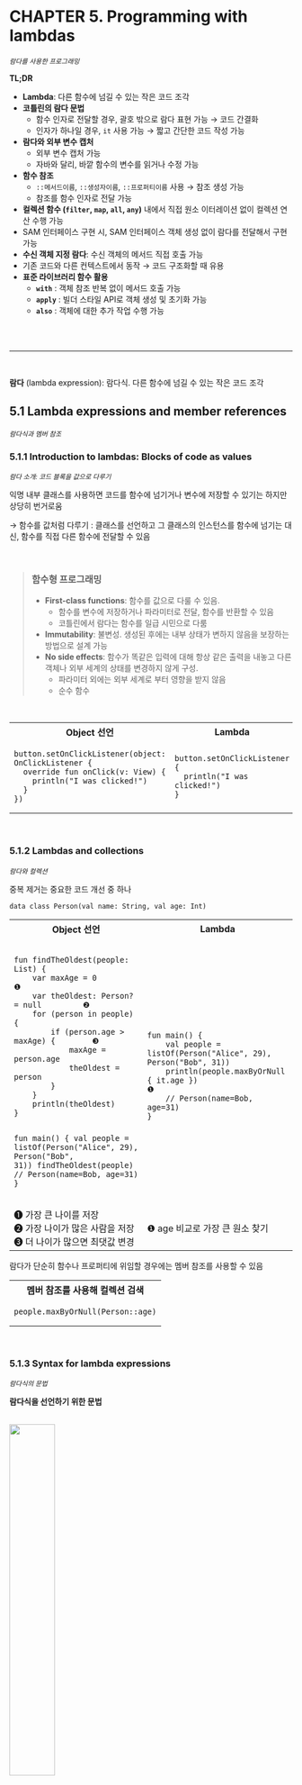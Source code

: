 # CHAPTER 5. Programming with lambdas

<small><i>람다를 사용한 프로그래밍</i></small>

**TL;DR**
- **Lambda**: 다른 함수에 넘길 수 있는 작은 코드 조각
- **코틀린의 람다 문법**
  - 함수 인자로 전달할 경우, 괄호 밖으로 람다 표현 가능 → 코드 간결화
  - 인자가 하나일 경우, `it` 사용 가능 → 짧고 간단한 코드 작성 가능
- **람다와 외부 변수 캡처**
   - 외부 변수 캡처 가능
   - 자바와 달리, 바깥 함수의 변수를 읽거나 수정 가능
- **함수 참조**
  - `::메서드이름`, `::생성자이름`, `::프로퍼티이름` 사용 → 참조 생성 가능
  - 참조를 함수 인자로 전달 가능
- **컬렉션 함수 (`filter`, `map`, `all`, `any`)** 내에서 직접 원소 이터레이션 없이 컬렉션 연산 수행 가능
- SAM 인터페이스 구현 시, SAM 인터페이스 객체 생성 없이 람다를 전달해서 구현 가능
- **수신 객체 지정 람다**: 수신 객체의 메서드 직접 호출 가능
- 기존 코드와 다른 컨텍스트에서 동작 → 코드 구조화할 때 유용
- **표준 라이브러리 함수 활용**
  - **`with`** : 객체 참조 반복 없이 메서드 호출 가능
  - **`apply`** : 빌더 스타일 API로 객체 생성 및 초기화 가능
  - **`also`** : 객체에 대한 추가 작업 수행 가능

<br/><br/>

---

<br/>

**람다** (lambda expression): 람다식. 다른 함수에 넘길 수 있는 작은 코드 조각

## 5.1 Lambda expressions and member references

<small><i>람다식과 멤버 참조</i></small>

### 5.1.1 Introduction to lambdas: Blocks of code as values

<small><i>람다 소개: 코드 블록을 값으로 다루기</i></small>

익명 내부 클래스를 사용하면 코드를 함수에 넘기거나 변수에 저장할 수 있기는 하지만 상당히 번거로움

→ 함수를 값처럼 다루기
: 클래스를 선언하고 그 클래스의 인스턴스를 함수에 넘기는 대신, 함수를 직접 다른 함수에 전달할 수 있음

<br/>

> ### 함수형 프로그래밍
> - **First-class functions**: 함수를 값으로 다룰 수 있음. 
>   - 함수를 변수에 저장하거나 파라미터로 전달, 함수를 반환할 수 있음 
>   - 코틀린에서 람다는 함수를 일급 시민으로 다룸
> - **Immutability**: 불변성. 생성된 후에는 내부 상태가 변하지 않음을 보장하는 방법으로 설계 가능 
> - **No side effects**: 함수가 똑같은 입력에 대해 항상 같은 출력을 내놓고 다른 객체나 외부 세계의 상태를 변경하지 않게 구성.
>   - 파라미터 외에는 외부 세계로 부터 영향을 받지 않음
>   - 순수 함수

<br/>

<table>
<tr>
<th>Object 선언</th>
<th>Lambda</th>
</tr>
<tr>
<td>
<pre><code lang="kotlin">button.setOnClickListener(object: OnClickListener {
  override fun onClick(v: View) {
    println("I was clicked!")
  }
})
</code></pre>
</td>
<td>
<pre><code lang="kotlin">button.setOnClickListener {
  println("I was clicked!")
}
</code></pre>
</td>
</tr>
</table>

<br/>

### 5.1.2 Lambdas and collections

<small><i>람다와 컬렉션</i></small>

중복 제거는 중요한 코드 개선 중 하나 

<pre><code>data class Person(val name: String, val age: Int)
</code></pre>


<table>
<tr>
<th>Object 선언</th>
<th>Lambda</th>
</tr>
<tr>
<td>
<pre><code lang="kotlin">
fun findTheOldest(people: List<Person>) {
    var maxAge = 0                        ❶
    var theOldest: Person? = null         ❷
    for (person in people) {
        if (person.age > maxAge) {        ❸
            maxAge = person.age
            theOldest = person
        }
    }
    println(theOldest)
}

fun main() {
    val people = listOf(Person("Alice", 29), Person("Bob", 31))
    findTheOldest(people)
    // Person(name=Bob, age=31)
}
</code></pre>
</td>
<td>
<pre><code lang="kotlin">
fun main() {
    val people = listOf(Person("Alice", 29), Person("Bob", 31))
    println(people.maxByOrNull { it.age })                        ❶
    // Person(name=Bob, age=31)
}
</code></pre>
</td>
</tr>
<tr>
<td>
❶ 가장 큰 나이를 저장<br/>
❷ 가장 나이가 많은 사람을 저장<br/>
❸ 더 나이가 많으면 최댓값 변경
</td>
<td>
❶ age 비교로 가장 큰 원소 찾기
</td>
</tr>
</table>

람다가 단순히 함수나 프로퍼티에 위임할 경우에는 멤버 참조를 사용할 수 있음

<table>
<tr>
    <th>멤버 참조를 사용해 컬렉션 검색</th>
</tr>
<tr>
    <td><pre><code lang="kotlin">people.maxByOrNull(Person::age)</code></pre></td>
</tr>
</table>

<br/>

### 5.1.3 Syntax for lambda expressions

<small><i>람다식의 문법</i></small>

**람다식을 선언하기 위한 문법**

<br/><img src="./img/figure05-1.png" width="40%" /><br/>

코틀린 람다식은 중괄호 `{}` 로 둘러싸여 있고, 화살표 (`->`)로 파라미터와 본문을 구분


**람다식을 변수에 저장**

```kotlin
fun main() {
    val sum = { x: Int, y: Int -> x + y }
    println(sum(1, 2))
    // 3
}
```

**람다식을 직접 호출**

```kotlin
fun main() {
    { println(42) } // 42
}
```

위의 경우, 읽기 어렵고 그다지 쓸모 없음

→ `run` 사용

`run`은 인자로 받은 람다를 실행해 주는 라이브러리 함수


```kotlin
fun main() {
    run { println(42) } // 42
}
```

**식**이 필요한 부분에 **코드 블록**을 실행하고 싶을 때 아주 유용

```kotlin
val myFavoriteNumber = run {
    println("I'm thinking!")
    println("I'm doing some more work...")
    42
}
```

이 때, `run`은 호출에 부가 비용 없이 비슷한 성능을 냄 (10장 2절 참고)

<br/>

<table>
<tr>
<td>1</td>
<td>
정식 람다 표기법:

<pre><code lang="kotlin">people.maxByOrNull<b>({ p: Person -> p.age })</b></code></pre></td>
</tr>
<tr>
<td>2</td>
<td>
코틀린 문법: 함수 호출 시 맨 뒤에 있는 인자가 람다식이면, 그 람다를 괄호 밖으로 빼낼 수 있음

<pre><code lang="kotlin">people.maxByOrNull<b>()</b> { p: Person -> p.age }</code></pre>
</td>
</tr>
<tr>
<td>3</td>
<td>
코틀린 문법: 람다가 어떤 함수의 유일한 인자이고 괄호 밖에 람다를 썼다면, 호출 시 빈 괄호를 없애도 됨

<pre><code lang="kotlin">people.maxByOrNull { p<b>: Person</b> -> p.age }</code></pre>
</td>
</tr>
<tr>
<td>4</td>
<td>
파라미터 타입을 반드시 명시할 필요 없음: 컴파일러는 로컬 변수처럼 람다 파라미터의 타입도 추론할 수 있기 때문

<pre><code lang="kotlin">people.maxByOrNull { <b>p -> p</b>.age }</code></pre>

람다를 **변수에 저장할 때**는 파라미터의 타입을 추론할 문맥이 존재하지 않기 때문에 **파라미터 타입을 명시해야 함**.

<pre><code lang="kotlin">val getAge = { p: Person -> p.age }
people.maxByOrNull(getAge)</code></pre>
</td>
</tr>
<tr>
<td>5</td>
<td>
람다 파라미터 명을 디폴트 이름인 `it`으로 변경

<pre><code lang="kotlin">people.maxByOrNull <b>{ it.age }</b></code></pre>

람다 파라미터 이름을 따로 지정하지 않은 경우에만 it 이라는 이름이 자동으로 만들어짐
</td>
</tr>
<tr>
<td>6</td>
<td>
멤버 참조를 통해 더 짧게 쓸 수 있음

<pre><code lang="kotlin">people.maxByOrNull(Person::age)</code></pre>
</td>
</tr>
</table>


본문이 여러 줄로 이뤄진 경우 본문의 맨 마지막에 있는 식이 람다의 결과 값이 됨

```kotlin
fun main() {
    val sum = { x: Int, y: Int ->
       println("Computing the sum of $x and $y...")
       x + y
    }
    println(sum(1, 2))
    // Computing the sum of 1 and 2...
    // 3
}
```

<br/>

### 5.1.4 Accessing variables in scope

<small><i>현재 영역에 있는 변수 접근</i></small>

함수 내 람다 선언 시, **람다 본문에서 외부 영역인 함수의 파라미터와 로컬 변수를 참조할 수 있음**

<pre><code lang="kotlin">
fun printMessagesWithPrefix(messages: Collection&lt;String&gt;, <b>prefix: String</b>) {
    messages.forEach {
        println("<b>$prefix</b> $it")
    }
}
</code></pre>

`forEach` Lambda 함수 내에서 외부 함수 `printMessagesWithPrefix`의 파라미터인 `prefix` 참조

- 자바 람다는 final 변수만 참조 가능
- 코틀린 람다는 final 변수가 아니어도 참조 가능

<br/>

#### 코틀린에서 변경 가능한 변수를 참조할 수 있는 방법: Capturing a mutable variable

```kotlin
fun main() {
    val counter = 0
    val inc = { counter.value++ }    // 공식적으로는 변경 불가능한 변수를 캡처했지만 그 변수가 가리키는 객체의 필드 값을 바꿀 수 있음
}
```

위 코드는 실제로 아래 코드로 동작함 

```kotlin
class Ref<T>(var value: T)           // 변경 가능한 변수를 캡처하는 방법을 보여주기 위한 클래스
 
fun main() {
    val counter = Ref(0)
    val inc = { counter.value++ }    // 공식적으로는 변경 불가능한 변수를 캡처했지만 그 변수가 가리키는 객체의 필드 값을 바꿀 수 있음
}
```

#### 🚨주의할 함정

람다를 이벤트 핸들러나 비동기적으로 실행되는 코드로 활용하는 경우, **변수 변경은 람다 실행 내에서만 일어남**.

```Kotlin
fun tryToCountButtonClicks(button: Button): Int {
    var clicks = 0
    button.onClick { clicks++ }
    return clicks                   // ← 항상 0 반환
}
```

<br/>

### 5.1.5 Member references

<small><i>멤버 참조</i></small>

**멤버 참조**(member reference): 이미 선언된 함수의 경우, 이중 콜론(`::`)을 사용해 해당 함수를 값으로 바꿔 인자로 직접 넘길 수 있음.

`::` 은 클래스 이름과 참조하려는 멤버 (프로퍼티나 메서드) 이름 사이에 위치

```kotlin
people.maxByOrNull(Person::age)                        // 두 표현식은
people.maxByOrNull { person: Person -> person.age }    //         동일함
```

<br/>

#### 최상위 선언 함수 및 프로퍼티

최상위에 선언된 함수나 프로퍼티도 참조 가능

```Kotlin
fun salute() = println("Salute!")
 
fun main() {
    run(::salute)      // Salute!
}
```

<br/>

#### 인자가 여러 개인 함수의 작업 위임 시

```Kotlin
val action = { person: Person, message: String ->
    sendEmail(person, message)
}
val nextAction = ::sendEmail                    // 람다 대신 멤버 참조 사용 가능
```

<br/>

#### 생성자 참조 (constructor reference) 

클래스 생성 작업을 연기하거나 저장 가능

```kotlin
data class Person(val name: String, val age: Int)
 
fun main() {
    val createPerson = ::Person         // 인스턴스 생성 동작을 값으로 저장
    val p = createPerson("Alice", 29)
}
```

<br/>

#### 확장 함수

확장 함수도 동일한 방법으로 참조 가능

```kotlin
fun Person.isAdult() = age >= 21
val predicate = Person::isAdult
```

<br/>

### 5.1.6 Bound callable references

<small><i>값과 엮인 호출 가능 참조</i></small>
 
- 멤버 참조 구문과 형태 동일
- 특정 객체 인스턴스에 대한 메서드 호출에 대한 참조를 만들 수 있음

```Kotlin
fun main() {
    val seb = Person("Sebastian", 26)
    
    // 멤버 참조
    val personsAgeFunction = Person::age
    println(personsAgeFunction(seb))        // → 26
    
    // 바운딩된 멤버 참조
    val sebsAgeFunction = seb::age
    println(sebsAgeFunction())              // → 26
}
```

생성한 객체의 속한 값이 반환됨

<br/><img src="./img/figure05-6.png" width="40%" /><br/>
<br/>

## 5.2 Using Java functional

<small><i>자바의 함수형 인터페이스 사용: 단일 추상 메서드</i></small>

코틀린 람다는 자바 API와 완전히 호환됨

가령, `setOnClickListener` 에  `OnClickListener`를 넘겨줄 때, 

```java
/* Java */
public class Button {
    public void setOnClickListener(OnClickListener l) { ... }
}

public interface OnClickListener {
    void onClick(View v);
}
```

다음과 같이 구현해서 넘겨줄 수 있음

```Kotlin
 /* Only since Java 8 */
button.setOnClickListener(view -> { /* ... */ });
 
 /* Kotlin */
button.setOnClickListener { view -> /* ... */ }
```

`onClickListener`을 구현하는 람다는 유일한 함수 onClick의 파라미터 타입 View 값을 받아 처리

<br/><img src="./img/figure05-7.png" width="40%" /><br/>

즉, **함수형 인터페이스** 혹은 **단일 추상 메서드 (SAM, Single Abstract Method) 인터페이스**의 경우 해당됨

→ 단일 추상 메서드를 가진 인터페이스

_(자바 API 에는 Runnable, Callable 등의 함수형 인터페이스이 많이 사용중이며 활용하는 메서드도 많음)_

<br/>

### 5.2.1 Passing a lambda as a parameter to a Java method

<small><i>람다를 자바 메서드의 파라미터로 전달</i></small>


<table>
<tr>
<th colspan="2">Java</th>
</tr>
<tr>
<td colspan="2">함수형 인터페이스를 파라미터로 받는 자바 메서드
<pre><code lang="java">/* Java */ 
void postponeComputation(int delay, Runnable computation);</code></pre></td>
</tr>
<tr>
<th colspan="2">Kotlin</th>
</tr>
<tr>
<th>Lambda</th>
<th>Anonymous object</th>
</tr>

<tr>
<td>
<pre><code lang="kotlin">postponeComputation(1000) { println(42) }</code></pre>

전체 프로그램에 `Runnable` 인스턴스가 하나만 생성됨.
</td>
<td><pre><code lang="kotlin">postponeComputation(1000, object : Runnable {
    override fun run() {
        println(42)
    }
})
</code></pre>

`handleComputation` 호출마다 새 `Runnable` 인스턴스가 생성됨.
</td>
</tr>

</table>

<br/>

### 5.2.2 SAM constructors: Explicit conversion of lambdas to functional interfaces

<small><i>SAM 변환: 람다를 함수형 인터페이스로 명시적 변환</i></small>

**SAM 생성자**
- SAM 생성자는 **단일 인자**를 받아 함수형 인터페이스를 구현하는 클래스의 인스턴스를 반환.
  - 단일 인자 = 람다 = 함수형 인터페이스의 단일 추상 메서드 인자
- 컴파일러가 생성한 함수
- 람다를 명시적이게 단일 추상 메서드 인터페이스의 인스턴스로 변환해줌

<br/>

#### 활용 1. 컴파일러가 변환을 자동을 수행하지 못하는 경우 

가령, 함수형 인터페이스의 인스턴스를 반환하는 함수는 람다를 직접 반환할 수 없기 때문에,
람다를 SAM 생성자로 감싸야 함

<pre><code lang="kotlin">
fun createAllDoneRunnable(): Runnable {
    return <b>Runnable {</b> println("All done!") <b>}</b>
}
 
fun main() {
    createAllDoneRunnable().run() // All done!
}
</code></pre>

<br/>

#### 활용 2. 생성한 함수형 인터페이스 인스턴스를 변수에 저장해야 하는 경우

값을 반환할 때 외에 람다로 생성한 함수형 인터페이스 인스턴스를 변수에 저장해야 하는 경우에도 SAM 생성자를 사용할 수 있음

가령, 여러 버튼에 같은 리스너를 적용하고 싶을 때

→ SAM 생성자를 통해 람다를 함수형 인터페이스 인스턴스로 만들어 변수에 저장해 활용할 수 있음

<pre><code lang="kotlin">val listener = <b>OnClickListener {</b> view ->       // 람다를 사용해 SAM 생성자를 호출
    val text = when (view.id) {                // 어떤 버튼이 클릭됐는지 판단
        button1.id -> "First button"
        button2.id -> "Second button"
        else -> "Unknown button"
    }
    toast(text)
<b>}</b>
button1.setOnClickListener(listener)
button2.setOnClickListener(listener)
</code></pre>
<br/>

## 5.3 Defining SAM interfaces in Kotlin: fun interfaces

<small><i>코틀린에서 SAM 인터페이스 정의 : fun interface</i></small>

`fun interface`: 코틀린의 함수형 인터페이스 정의. 정확히 하나의 추상 메서드만 포함하지만 다른 비추상 메서드를 여럿 가질 수 있음

```Kotlin
fun interface IntCondition {
    fun check(i: Int): Boolean                        // 단 하나의 추상 메서드
    fun checkString(s: String) = check(s.toInt())     // 비추상 메서드
    fun checkChar(c: Char) = check(c.digitToInt())    // 비추상 메서드
}
 
fun main() {
    val isOdd = IntCondition { it % 2 != 0 }
    println(isOdd.check(1))                           // true
    println(isOdd.checkString("2"))                   // false
    println(isOdd.checkChar('3'))                     // true
}
```

- '람다 구현' 혹은 '람다에 대한 참조'를 직접 넘길 수 있음 
- 두 경우 모두 동적으로 인터페이스 구현을 인스턴스화해줌

```Kotlin
fun checkCondition(i: Int, condition: IntCondition): Boolean {
    return condition.check(i)
}
 
fun main() {
    checkCondition(1) { it % 2 != 0 }                 // 람다 직접 사용
    val isOdd: (Int) -> Boolean =  { it % 2 != 0 }
    checkCondition(1, isOdd)                          // 시그니처가 일치하는 람다 참조
}
```

<br/>

## 5.4 Lambdas with receivers: `with`, `apply`, and `also`

<small><i>수신 객체 지정 람다 : `with`, `apply`, `also`</i></small>

**수신 객체 지정 람다 (lambda with receiver)**:
- 수신 객체를 명시하지 않고 람다의 본문 안에서 다른 개체의 메서드를 호출할 수 있게 하는 것. 
- 자바 람다에는 없는 코틀린 람다 기능

<br/>

### 5.4.1 Performing multiple operations on the same object: `with`

<small><i>`with` 함수</i></small>

어떤 객체의 이름을 반복하지 않고도 그 객체에 대해 다양한 연산을 수행하는 기능을 제공

→ 코틀린은 `with` 라이브러리를 통해 제공

```Kotlin
fun alphabet(): String {
    val result = StringBuilder()
    for (letter in 'A'..'Z') {
         result.append(letter)
    }
    result.append("\nNow I know the alphabet!")
    return result.toString()
}
```

`result` 반복 사용

```Kotlin
fun alphabet(): String {
    val stringBuilder = StringBuilder()
    return with(stringBuilder) {                    // 수신 객체 지정 → this: StringBuilder
        for (letter in 'A'..'Z') {
            this.append(letter)                     // stringBuilder가 this 됨
        }
        this.append("\nNow I know the alphabet!")    
        this.toString()                             // with 구문의 결과 반환
    }
}
```

- 실제 `with` 문은 파라미터가 2개 있는 함수
- 첫 번째 파라미터는 `stringBuilder`, 두 번째 파라미터는 람다

`this` 를 생략할 수도 있음

```Kotlin
fun alphabet(): String {
    val stringBuilder = StringBuilder()
    return with(stringBuilder) {                 //  ⎤
        for (letter in 'A'..'Z') {               //  ⎟
            append(letter)                       //  ⎬ 이 람다 내에서 this 생략 가능
        }                                        //  ⎟
        append("\nNow I know the alphabet!")     //  ⎟
        toString()                               //  ⎦
    }
}
```

> - 일반 함수 → **확장 함수** 
> - 일반 람다 → **수신 객체 지정 람다**
>   - 확장 함수 안에서의 `this` 는 그 함수가 확장하는 타입의 인스턴스를 가리킴
>   - 람다는 일반 함수와 비슷한 동작을 정의하는 하나의 방법
>   - 수신 객체 지정 람다는 확장 함수와 비슷한 동작을 정의하는 하나의 방법

마지막으로, 불필요한 변수 제거

```Kotlin
fun alphabet() = with(StringBuilder()) {
    for (letter in 'A'..'Z') {
        append(letter)
    }
    append("\nNow I know the alphabet!")
    toString()
}
```

> **메서드 이름 충돌**
> 
> `with` 구문 사용 시, 외부 메소드와 인자로 넘긴 객체가 이름이 같은 메서드 있을 때?
> 
> `this` 앞에 레이블을 붙여 메서드를 명확하게 정할 수 있음
> 
> e.g. `this@OuterClass.toString()`

<br/>

### 5.4.2 Initializing and configuring objects: The apply function

`with`와 거의 동일하며, 유일한 차이는 `apply`는 항상 자신에 전달된 객체(수신 객체)를 반환한다는 점.


```Kotlin
fun alphabet() = StringBuilder().apply {
    for (letter in 'A'..'Z') {
        append(letter)
    }
    append("\nNow I know the alphabet!")
}.toString()
```

인스턴스를 만들면서 즉시 프로퍼티 중 일부를 초기화해야 하는 경우엔 apply가 유용

**참고**: [🔗 buildString 데모 코드](./demo/buildString.kt)

<br/>

### 5.4.3 Performing additional actions with an object: `also`

<small><i>객체에 추가 작업 수행: `also`</i></small>

- `apply`와 마찬가지로 수신 객체를 받이 동작 수행 후 수신 객체를 돌려줌
- `also`는 **람다 안에서 수신 객체를 인자로 참조**
  - 그래서, 람다의 파라미터 이름을 부여하거나 디폴트 이름인 `it` 을 사용해야 함
- 원래의 수신 객체를 인자로 받는 동작을 실행할 때 `also`가 유용

<pre><code lang="Kotlin">fun main() {
    val fruits = listOf("Apple", "Banana", "Cherry")
    val uppercaseFruits = mutableListOf<String>()
    val reversedLongFruits = fruits
        .map { it.uppercase() }
        .<b>also { uppercaseFruits.addAll(it) }</b>
        .filter { it.length > 5 }
        .<b>also { println(it) }</b>                       // [BANANA, CHERRY]
        .reversed()
    println(uppercaseFruits)                        // [APPLE, BANANA, CHERRY]
    println(reversedLongFruits)                     // [CHERRY, BANANA]
}</code></pre>

<br/><br/>
